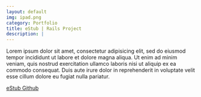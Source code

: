 ```yaml
---
layout: default
img: ipad.png
category: Portfolio
title: eStub | Rails Project
description: |
---
```

  Lorem ipsum dolor sit amet, consectetur adipisicing elit, sed do eiusmod
  tempor incididunt ut labore et dolore magna aliqua. Ut enim ad minim veniam,
  quis nostrud exercitation ullamco laboris nisi ut aliquip ex ea commodo
  consequat. Duis aute irure dolor in reprehenderit in voluptate velit esse
  cillum dolore eu fugiat nulla pariatur. 

[eStub Github](https://github.com/ma3east/WDI_PROJECT2_eStub)
